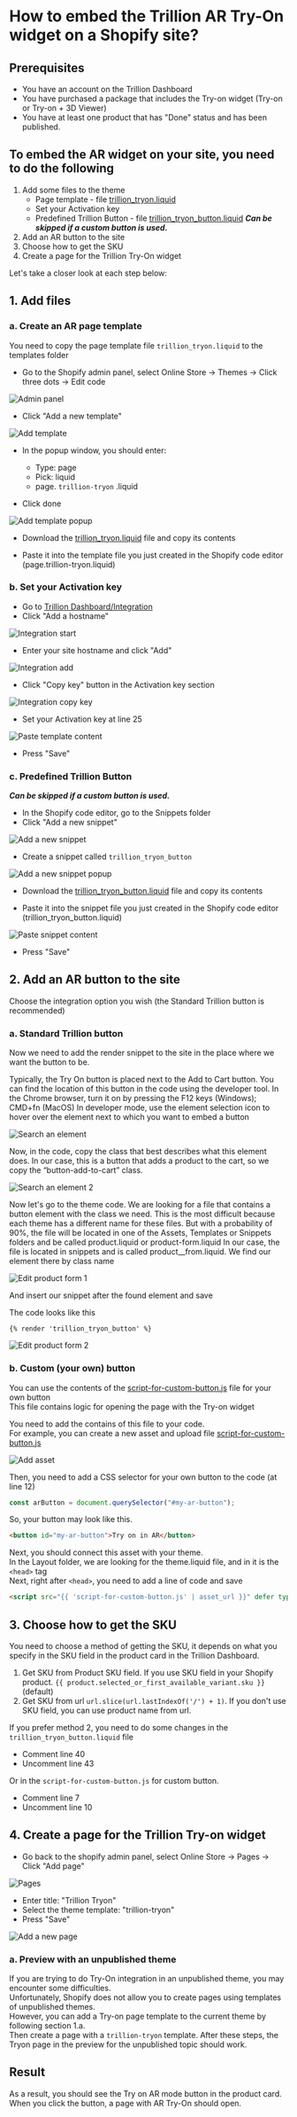 # How to embed the Trillion AR Try-On widget on a Shopify site?

## Prerequisites

- You have an account on the Trillion Dashboard
- You have purchased a package that includes the Try-on widget (Try-on or Try-on + 3D Viewer)
- You have at least one product that has "Done" status and has been published.

## To embed the AR widget on your site, you need to do the following

1. Add some files to the theme
    - Page template - file [trillion_tryon.liquid](./trillion_tryon.liquid "Go to file")
    - Set your Activation key
    - Predefined Trillion Button - file [trillion_tryon_button.liquid](./trillion_tryon_button.liquid "Go to file") ***Can be skipped if a custom button is used.***
2. Add an AR button to the site
3. Choose how to get the SKU
4. Create a page for the Trillion Try-On widget

Let's take a closer look at each step below:

## 1. Add files

### a. Create an AR page template

You need to copy the page template file `trillion_tryon.liquid` to the templates folder

- Go to the Shopify admin panel, select Online Store → Themes → Click three dots → Edit code

![Admin panel](./_img/1.png)

- Click "Add a new template"

![Add template](./_img/2.png)

- In the popup window, you should enter:
  - Type: page
  - Pick: liquid
  - page. `trillion-tryon` .liquid

- Click done

![Add template popup](./_img/3.png)

- Download the [trillion_tryon.liquid](./trillion_tryon.liquid "Go to file") file and copy its contents

- Paste it into the template file you just created in the Shopify code editor (page.trillion-tryon.liquid)

### b. Set your Activation key

- Go to [Trillion Dashboard/Integration](https://dashboard.trillion.jewelry/integration "Go to dashboard")
- Click "Add a hostname"

![Integration start](./_img/4.png)

- Enter your site hostname and click "Add"

![Integration add](./_img/5.png)

- Click "Copy key" button in the Activation key section

![Integration copy key](./_img/6.png)

- Set your Activation key at line 25

![Paste template content](./_img/7.png)

- Press "Save"

### c. Predefined Trillion Button

***Can be skipped if a custom button is used.***

- In the Shopify code editor, go to the Snippets folder
- Click "Add a new snippet"

![Add a new snippet](./_img/8.png)

- Create a snippet called `trillion_tryon_button`

![Add a new snippet popup](./_img/9.png)

- Download the [trillion_tryon_button.liquid](./trillion_tryon_button.liquid "Go to file") file and copy its contents

- Paste it into the snippet file you just created in the Shopify code editor (trillion_tryon_button.liquid)

![Paste snippet content](./_img/10.png)

- Press "Save"

## 2. Add an AR button to the site

Choose the integration option you wish (the Standard Trillion button is recommended)

### a. Standard Trillion button

Now we need to add the render snippet to the site in the place where we want the button to be.

Typically, the Try On button is placed next to the Add to Cart button. You can find the location of this button in the code using the developer tool. In the Chrome browser, turn it on by pressing the F12 keys (Windows); CMD+fn (MacOS) In developer mode, use the element selection icon to hover over the element next to which you want to embed a button

![Search an element](./_img/13.png)

Now, in the code, copy the class that best describes what this element does. In our case, this is a button that adds a product to the cart, so we copy the “button-add-to-cart” class.

![Search an element 2](./_img/14.png)

Now let's go to the theme code. We are looking for a file that contains a button element with the class we need. This is the most difficult because each theme has a different name for these files. But with a probability of 90%, the file will be located in one of the Assets, Templates or Snippets folders and be called product.liquid or product-form.liquid
In our case, the file is located in snippets and is called product__from.liquid. We find our element there by class name

![Edit product form 1](./_img/15.png)

And insert our snippet after the found element and save

The code looks like this

```liquid
{% render 'trillion_tryon_button' %}

```

![Edit product form 2](./_img/16.png)

### b. Custom (your own) button

You can use the contents of the [script-for-custom-button.js](./script-for-custom-button.js) file for your own button  
This file contains logic for opening the page with the Try-on widget

You need to add the contains of this file to your code.  
For example, you can create a new asset and upload file [script-for-custom-button.js](./script-for-custom-button.js)

![Add asset](./_img/17.png)

Then, you need to add a CSS selector for your own button to the code (at line 12)

```javascript
const arButton = document.querySelector("#my-ar-button");
```

So, your button may look like this.

```html
<button id="my-ar-button">Try on in AR</button> 
```

Next, you should connect this asset with your theme.  
In the Layout folder, we are looking for the theme.liquid file, and in it is the `<head>` tag  
Next, right after `<head>`, you need to add a line of code and save

```html
<script src="{{ 'script-for-custom-button.js' | asset_url }}" defer type="module"></script>
```

## 3. Choose how to get the SKU

You need to choose a method of getting the SKU, it depends on what you specify in the SKU field in the product card in the Trillion Dashboard.

1. Get SKU from Product SKU field. If you use SKU field in your Shopify product.
`{{ product.selected_or_first_available_variant.sku }}` (default)
2. Get SKU from url `url.slice(url.lastIndexOf('/') + 1)`. If you don't use SKU field, you can use product name from url.

If you prefer method 2, you need to do some changes in the `trillion_tryon_button.liquid` file

- Comment line 40
- Uncomment line 43

Or in the `script-for-custom-button.js` for custom button.

- Comment line 7
- Uncomment line 10

## 4. Create a page for the Trillion Try-on widget

- Go back to the shopify admin panel, select Online Store → Pages → Click "Add page"

![Pages](./_img/11.png)

- Enter title: "Trillion Tryon"
- Select the theme template: "trillion-tryon"
- Press "Save"

![Add a new page](./_img/12.png)

### a. Preview with an unpublished theme

If you are trying to do Try-On integration in an unpublished theme, you may encounter some difficulties.  
Unfortunately, Shopify does not allow you to create pages using templates of unpublished themes.  
However, you can add a Try-on page template to the current theme by following section 1.a.  
Then create a page with a `trillion-tryon` template.
After these steps, the Tryon page in the preview for the unpublished topic should work.

## Result

As a result, you should see the Try on AR mode button in the product card. When you click the button, a page with AR Try-On should open.
